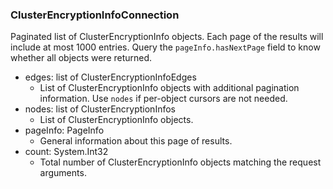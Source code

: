 ### ClusterEncryptionInfoConnection
Paginated list of ClusterEncryptionInfo objects. Each page of the results will include at most 1000 entries. Query the `pageInfo.hasNextPage` field to know whether all objects were returned.

- edges: list of ClusterEncryptionInfoEdges
  - List of ClusterEncryptionInfo objects with additional pagination information. Use `nodes` if per-object cursors are not needed.
- nodes: list of ClusterEncryptionInfos
  - List of ClusterEncryptionInfo objects.
- pageInfo: PageInfo
  - General information about this page of results.
- count: System.Int32
  - Total number of ClusterEncryptionInfo objects matching the request arguments.
